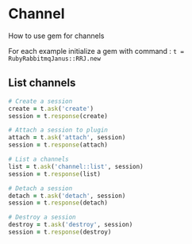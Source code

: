 # Channel

How to use gem for channels

For each example initialize a gem with command : `t = RubyRabbitmqJanus::RRJ.new`

## List channels

```ruby
# Create a session
create = t.ask('create')
session = t.response(create)

# Attach a session to plugin
attach = t.ask('attach', session)
session = t.response(attach)

# List a channels
list = t.ask('channel::list', session)
session = t.response(list)

# Detach a session
detach = t.ask('detach', session)
session = t.response(detach)

# Destroy a session
destroy = t.ask('destroy', session)
session = t.response(destroy)
```
